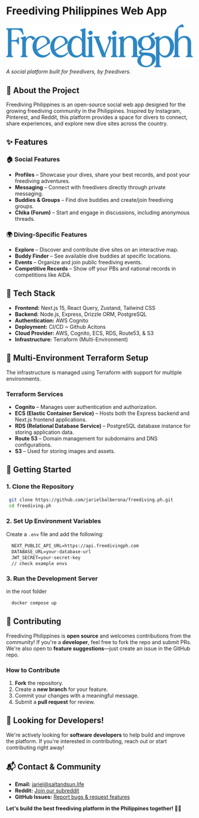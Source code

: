 # Freediving Philippines Web App

![Freediving Philippines Banner](https://raw.githubusercontent.com/jarielbalberona/freediving.ph/refs/heads/main/app/public/images/freedivingph-blue-transparent.png)
_A social platform built for freedivers, by freedivers._

## 🌊 About the Project

Freediving Philippines is an open-source social web app designed for the growing freediving community in the Philippines. Inspired by Instagram, Pinterest, and Reddit, this platform provides a space for divers to connect, share experiences, and explore new dive sites across the country.

## ✨ Features

### 🏠 **Social Features**

- **Profiles** – Showcase your dives, share your best records, and post your freediving adventures.
- **Messaging** – Connect with freedivers directly through private messaging.
- **Buddies & Groups** – Find dive buddies and create/join freediving groups.
- **Chika (Forum)** – Start and engage in discussions, including anonymous threads.

### 🌍 **Diving-Specific Features**

- **Explore** – Discover and contribute dive sites on an interactive map.
- **Buddy Finder** – See available dive buddies at specific locations.
- **Events** – Organize and join public freediving events.
- **Competitive Records** – Show off your PBs and national records in competitions like AIDA.

## 🔧 Tech Stack

- **Frontend:** Next.js 15, React Query, Zustand, Tailwind CSS
- **Backend:** Node.js, Express, Drizzle ORM, PostgreSQL
- **Authentication:** AWS Cognito
- **Deployment:** CI/CD ~ Github Acitons
- **Cloud Provider:** AWS, Cognito, ECS, RDS, Route53, & S3
- **Infrastructure:** Terraform (Multi-Environment)

## 👥 Multi-Environment Terraform Setup

The infrastructure is managed using Terraform with support for multiple environments.

### **Terraform Services**

- **Cognito** – Manages user authentication and authorization.
- **ECS (Elastic Container Service)** – Hosts both the Express backend and Next.js frontend applications.
- **RDS (Relational Database Service)** – PostgreSQL database instance for storing application data.
- **Route 53** – Domain management for subdomains and DNS configurations.
- **S3** – Used for storing images and assets.

## 🚀 Getting Started

### **1. Clone the Repository**

```sh
 git clone https://github.com/jarielbalberona/freediving.ph.git
 cd freediving.ph
```

### **2. Set Up Environment Variables**

Create a `.env` file and add the following:

```env
  NEXT_PUBLIC_API_URL=https://api.freedivingph.com
  DATABASE_URL=your-database-url
  JWT_SECRET=your-secret-key
  // check example envs
```

### **3. Run the Development Server**

in the root folder

```sh
  docker compose up
```

## 🤝 Contributing

Freediving Philippines is **open source** and welcomes contributions from the community! If you're a **developer**, feel free to fork the repo and submit PRs. We're also open to **feature suggestions**—just create an issue in the GitHub repo.

### **How to Contribute**

1. **Fork** the repository.
2. Create a **new branch** for your feature.
3. Commit your changes with a meaningful message.
4. Submit a **pull request** for review.

## 📢 Looking for Developers!

We're actively looking for **software developers** to help build and improve the platform. If you're interested in contributing, reach out or start contributing right away!

## 📬 Contact & Community

- **Email:** jariel@saltandsun.life
- **Reddit:** [Join our subreddit](https://reddit.com/r/fredivingph)
- **GitHub Issues:** [Report bugs & request features](https://github.com/jarielbalberona/freediving.ph/issues)

**Let's build the best freediving platform in the Philippines together! 🌊🐬**
